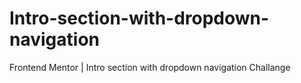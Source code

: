 # Intro-section-with-dropdown-navigation
Frontend Mentor | Intro section with dropdown navigation Challange
